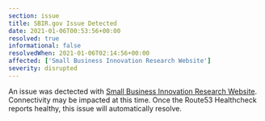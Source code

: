 ```yaml
---
section: issue
title: SBIR.gov Issue Detected
date: 2021-01-06T00:53:56+00:00
resolved: true
informational: false
resolvedWhen: 2021-01-06T02:14:56+00:00
affected: ['Small Business Innovation Research Website']
severity: disrupted
---
```

An issue was dectected with [Small Business Innovation Research Website](https://www.sbir.gov).  Connectivity may be impacted at this time.  Once the Route53 Healthcheck reports healthy, this issue will automatically resolve.

